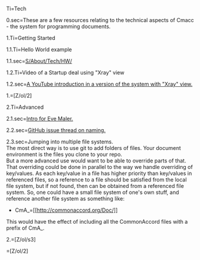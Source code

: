 Ti=Tech


0.sec=These are a few resources relating to the technical aspects of Cmacc - the system for programming documents. 

1.Ti=Getting Started

1.1.Ti=Hello World example

1.1.sec=<a href="index.php?action=list&file=S/About/Tech/HW/">S/About/Tech/HW/</a>

1.2.Ti=Video of a Startup deal using "Xray" view

1.2.sec=<a href="https://www.youtube.com/watch?v=4ZfsyTPYFIA">A YouTube introduction in a version of the system with "Xray" view.</a>

1.=[Z/ol/2]

2.Ti=Advanced

2.1.sec=<a href="https://github.com/CommonAccord/Cmacc-Org/issues/10">Intro for Eve Maler.</a>

2.2.sec=<a href="https://github.com/CommonAccord/Site-Org/issues/38">GitHub issue thread on naming.</a>

2.3.sec=Jumping into multiple file systems.  <br>The most direct way is to use git to add folders of files. Your document environment is the files you clone to your repo.  <br>But a more advanced use would want to be able to override parts of that.  That overriding could be done in parallel to the way we handle overriding of key/values.  As each key/value in a file has higher priority than key/values in referenced files, so a reference to a file should be satisfied from the local file system, but if not found, then can be obtained from a referenced file system.  So, one could have a small file system of one's own stuff, and reference another file system as something like:<ul><li>CmA_=[[http://commonaccord.org/Doc/]]</ul>This would have the effect of including all the CommonAccord files with a prefix of CmA_.  

2.=[Z/ol/s3]
  
=[Z/ol/2]